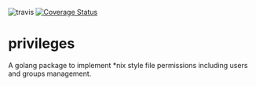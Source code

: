 ![travis](https://travis-ci.org/alankm/privileges.svg)
[![Coverage Status](https://coveralls.io/repos/alankm/privileges/badge.svg?branch=master&service=github)](https://coveralls.io/github/alankm/privileges?branch=master)

# privileges
A golang package to implement *nix style file permissions including users and groups management.
